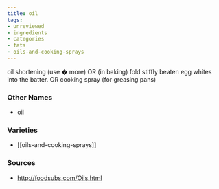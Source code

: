 ```yaml
---
title: oil
tags:
- unreviewed
- ingredients
- categories
- fats
- oils-and-cooking-sprays
---
```

oil shortening (use � more) OR (in baking) fold stiffly beaten egg whites into the batter. OR cooking spray (for greasing pans)

### Other Names

* oil

### Varieties

* [[oils-and-cooking-sprays]]

### Sources
* http://foodsubs.com/Oils.html
